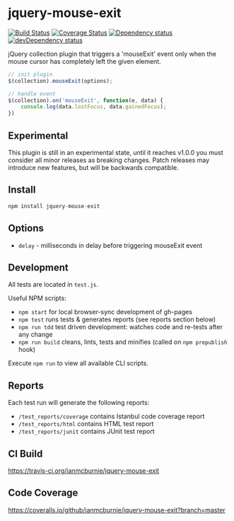 # jquery-mouse-exit

<p>
    <a href="https://travis-ci.org/ianmcburnie/jquery-mouse-exit"><img src="https://api.travis-ci.org/ianmcburnie/jquery-mouse-exit.svg?branch=master" alt="Build Status" /></a>
    <a href='https://coveralls.io/github/ianmcburnie/jquery-mouse-exit?branch=master'><img src='https://coveralls.io/repos/ianmcburnie/jquery-mouse-exit/badge.svg?branch=master&service=github' alt='Coverage Status' /></a>
    <a href="https://david-dm.org/ianmcburnie/jquery-mouse-exit"><img src="https://david-dm.org/ianmcburnie/jquery-mouse-exit.svg" alt="Dependency status" /></a>
    <a href="https://david-dm.org/ianmcburnie/jquery-mouse-exit#info=devDependencies"><img src="https://david-dm.org/ianmcburnie/jquery-mouse-exit/dev-status.svg" alt="devDependency status" /></a>
</p>

jQuery collection plugin that triggers a 'mouseExit' event only when the mouse cursor has completely left the given element.

```js
// init plugin
$(collection).mouseExit(options);

// handle event
$(collection).on('mouseExit', function(e, data) {
    console.log(data.lostFocus, data.gainedFocus);
})
```

## Experimental

This plugin is still in an experimental state, until it reaches v1.0.0 you must consider all minor releases as breaking changes. Patch releases may introduce new features, but will be backwards compatible.

## Install

```js
npm install jquery-mouse-exit
```

## Options

* `delay` - milliseconds in delay before triggering mouseExit event

## Development

All tests are located in `test.js`.

Useful NPM scripts:

* `npm start` for local browser-sync development of gh-pages
* `npm test` runs tests & generates reports (see reports section below)
* `npm run tdd` test driven development: watches code and re-tests after any change
* `npm run build` cleans, lints, tests and minifies (called on `npm prepublish` hook)

Execute `npm run` to view all available CLI scripts.

## Reports

Each test run will generate the following reports:

* `/test_reports/coverage` contains Istanbul code coverage report
* `/test_reports/html` contains HTML test report
* `/test_reports/junit` contains JUnit test report

## CI Build

https://travis-ci.org/ianmcburnie/jquery-mouse-exit

## Code Coverage

https://coveralls.io/github/ianmcburnie/jquery-mouse-exit?branch=master
